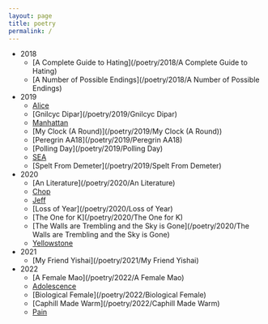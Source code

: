 ```yaml
---
layout: page
title: poetry
permalink: /
---
```


- 2018
  - [A Complete Guide to Hating](/poetry/2018/A Complete Guide to Hating)
  - [A Number of Possible Endings](/poetry/2018/A Number of Possible Endings)
- 2019
  - [Alice](/poetry/2019/Alice)
  - [Gnilcyc Dipar](/poetry/2019/Gnilcyc Dipar)
  - [Manhattan](/poetry/2019/Manhattan)
  - [My Clock (A Round)](/poetry/2019/My Clock (A Round))
  - [Peregrin AA18](/poetry/2019/Peregrin AA18)
  - [Polling Day](/poetry/2019/Polling Day)
  - [SEA](/poetry/2019/SEA)
  - [Spelt From Demeter](/poetry/2019/Spelt From Demeter)
- 2020
  - [An Literature](/poetry/2020/An Literature)
  - [Chop](/poetry/2020/Chop)
  - [Jeff](/poetry/2020/Jeff)
  - [Loss of Year](/poetry/2020/Loss of Year)
  - [The One for K](/poetry/2020/The One for K)
  - [The Walls are Trembling and the Sky is Gone](/poetry/2020/The Walls are Trembling and the Sky is Gone)
  - [Yellowstone](/poetry/2020/Yellowstone)
- 2021
  - [My Friend Yishai](/poetry/2021/My Friend Yishai)
- 2022
  - [A Female Mao](/poetry/2022/A Female Mao)
  - [Adolescence](/poetry/2022/Adolescence)
  - [Biological Female](/poetry/2022/Biological Female)
  - [Caphill Made Warm](/poetry/2022/Caphill Made Warm)
  - [Pain](/poetry/2022/Pain)

